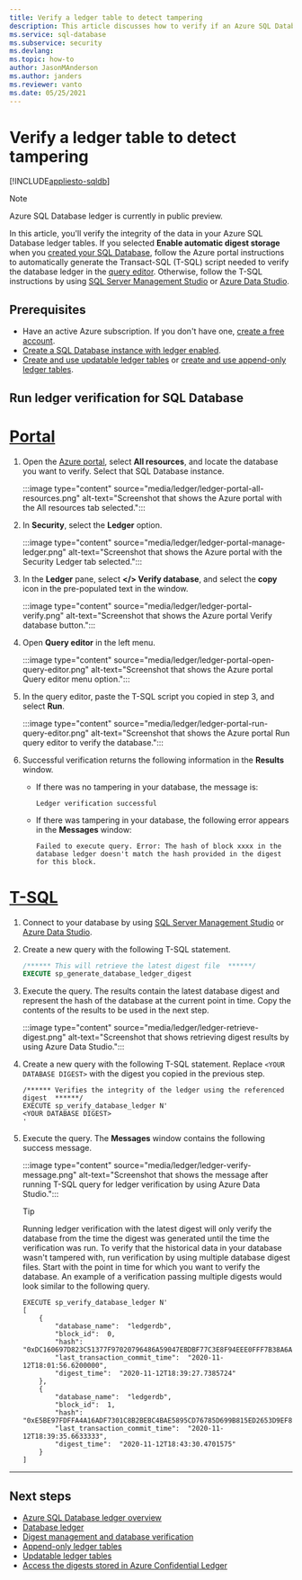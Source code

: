 ```yaml
---
title: Verify a ledger table to detect tampering
description: This article discusses how to verify if an Azure SQL Database table was tampered with.
ms.service: sql-database
ms.subservice: security
ms.devlang:
ms.topic: how-to
author: JasonMAnderson
ms.author: janders
ms.reviewer: vanto
ms.date: 05/25/2021
---
```


# Verify a ledger table to detect tampering

[!INCLUDE[appliesto-sqldb](../includes/appliesto-sqldb.md)]

> [!NOTE]
> Azure SQL Database ledger is currently in public preview.

In this article, you'll verify the integrity of the data in your Azure SQL Database ledger tables. If you selected **Enable automatic digest storage** when you [created your SQL Database](ledger-create-a-single-database-with-ledger-enabled.md), follow the Azure portal instructions to automatically generate the Transact-SQL (T-SQL) script needed to verify the database ledger in the [query editor](connect-query-portal.md). Otherwise, follow the T-SQL instructions by using [SQL Server Management Studio](/sql/ssms/download-sql-server-management-studio-ssms) or [Azure Data Studio](/sql/azure-data-studio/download-azure-data-studio).

## Prerequisites

- Have an active Azure subscription. If you don't have one, [create a free account](https://azure.microsoft.com/free/).
- [Create a SQL Database instance with ledger enabled](ledger-create-a-single-database-with-ledger-enabled.md).
- [Create and use updatable ledger tables](ledger-how-to-updatable-ledger-tables.md) or [create and use append-only ledger tables](ledger-how-to-append-only-ledger-tables.md).

## Run ledger verification for SQL Database

# [Portal](#tab/azure-portal)

1. Open the [Azure portal](https://portal.azure.com/), select **All resources**, and locate the database you want to verify. Select that SQL Database instance.

	 :::image type="content" source="media/ledger/ledger-portal-all-resources.png" alt-text="Screenshot that shows the Azure portal with the All resources tab selected.":::

1. In **Security**, select the **Ledger** option.

   :::image type="content" source="media/ledger/ledger-portal-manage-ledger.png" alt-text="Screenshot that shows the Azure portal with the Security Ledger tab selected.":::

1. In the **Ledger** pane, select **</> Verify database**, and select the **copy** icon in the pre-populated text in the window.

	 :::image type="content" source="media/ledger/ledger-portal-verify.png" alt-text="Screenshot that shows the Azure portal Verify database button.":::

1. Open **Query editor** in the left menu.

	 :::image type="content" source="media/ledger/ledger-portal-open-query-editor.png" alt-text="Screenshot that shows the Azure portal Query editor menu option.":::

1. In the query editor, paste the T-SQL script you copied in step 3, and select **Run**.

   :::image type="content" source="media/ledger/ledger-portal-run-query-editor.png" alt-text="Screenshot that shows the Azure portal Run query editor to verify the database.":::

1. Successful verification returns the following information in the **Results** window.

   - If there was no tampering in your database, the message is:

       ```output
       Ledger verification successful
       ```

   - If there was tampering in your database, the following error appears in the **Messages** window:
  
       ```output
       Failed to execute query. Error: The hash of block xxxx in the database ledger doesn't match the hash provided in the digest for this block.
       ```

# [T-SQL](#tab/t-sql)

1. Connect to your database by using [SQL Server Management Studio](/sql/ssms/download-sql-server-management-studio-ssms) or [Azure Data Studio](/sql/azure-data-studio/download-azure-data-studio).
1. Create a new query with the following T-SQL statement.

   ```sql
   /****** This will retrieve the latest digest file  ******/
   EXECUTE sp_generate_database_ledger_digest
   ```

1. Execute the query. The results contain the latest database digest and represent the hash of the database at the current point in time. Copy the contents of the results to be used in the next step.

   :::image type="content" source="media/ledger/ledger-retrieve-digest.png" alt-text="Screenshot that shows retrieving digest results by using Azure Data Studio.":::

1. Create a new query with the following T-SQL statement. Replace `<YOUR DATABASE DIGEST>` with the digest you copied in the previous step.

   ```
   /****** Verifies the integrity of the ledger using the referenced digest  ******/
   EXECUTE sp_verify_database_ledger N'
   <YOUR DATABASE DIGEST>
   '
   ```

1. Execute the query. The **Messages** window contains the following success message.

   :::image type="content" source="media/ledger/ledger-verify-message.png" alt-text="Screenshot that shows the message after running T-SQL query for ledger verification by using Azure Data Studio.":::

   > [!TIP]
   > Running ledger verification with the latest digest will only verify the database from the time the digest was generated until the time the verification was run. To verify that the historical data in your database wasn't tampered with, run verification by using multiple database digest files. Start with the point in time for which you want to verify the database. An example of a verification passing multiple digests would look similar to the following query.

   ```
   EXECUTE sp_verify_database_ledger N'
   [
       {
           "database_name":  "ledgerdb",
           "block_id":  0,
           "hash":  "0xDC160697D823C51377F97020796486A59047EBDBF77C3E8F94EEE0FFF7B38A6A",
           "last_transaction_commit_time":  "2020-11-12T18:01:56.6200000",
           "digest_time":  "2020-11-12T18:39:27.7385724"
       },
       {
           "database_name":  "ledgerdb",
           "block_id":  1,
           "hash":  "0xE5BE97FDFFA4A16ADF7301C8B2BEBC4BAE5895CD76785D699B815ED2653D9EF8",
           "last_transaction_commit_time":  "2020-11-12T18:39:35.6633333",
           "digest_time":  "2020-11-12T18:43:30.4701575"
       }
   ]
   ```

---

## Next steps

- [Azure SQL Database ledger overview](ledger-overview.md)
- [Database ledger](ledger-database-ledger.md)
- [Digest management and database verification](ledger-digest-management-and-database-verification.md)
- [Append-only ledger tables](ledger-append-only-ledger-tables.md)
- [Updatable ledger tables](ledger-updatable-ledger-tables.md)
- [Access the digests stored in Azure Confidential Ledger](ledger-how-to-access-acl-digest.md)
